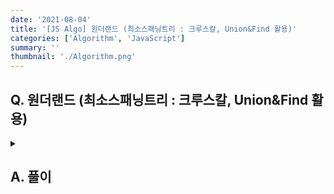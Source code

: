 ```yaml
---
date: '2021-08-04'
title: '[JS Algo] 원더랜드 (최소스패닝트리 : 크루스칼, Union&Find 활용)'
categories: ['Algorithm', 'JavaScript']
summary: ''
thumbnail: './Algorithm.png'
---
```


## Q. 원더랜드 (최소스패닝트리 : 크루스칼, Union&Find 활용)

<details>
<summary></summary>
<div markdown="1">       

</div>
</details>

## A. 풀이

```javascript

```